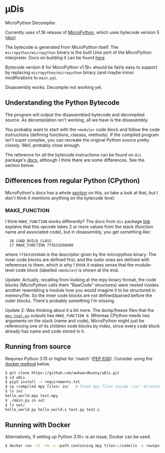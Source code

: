 # µDis
MicroPython Decompiler

Currently uses v1.18 release of [MicroPython](https://github.com/micropython/micropython), which uses bytecode version 5 ([doc](http://docs.micropython.org/en/latest/reference/mpyfiles.html#versioning-and-compatibility-of-mpy-files))

The bytecode is generated from MicroPython itself. The `micropython/micropython` binary is the built Unix port of the MicroPython interpreter. Docs on building it can be found [here](https://docs.micropython.org/en/latest/develop/gettingstarted.html#building-the-unix-port-of-micropython)

Bytecode version 6 for MicroPython v1.19+ should be fairly easy to support by replacing `micropython/micropython` binary (and maybe minor modifications to `main.py`).

Disassembly works.
Decompile not working yet.

## Understanding the Python Bytecode
The program will output the disassembled bytecode and decompiled source.
As decompilation isn't working, all we have is the disassembly.

You probably want to start with the `<module>` code block and follow the code instructions (defining functions, classes, methods).
If the compiled program isn't super complex, you can recreate the original Python source pretty closely.
Well, probably close enough.

The reference for all the bytecode instructions can be found on `dis` package's [docs](https://docs.python.org/3/library/dis.html#python-bytecode-instructions), although I think there are some differences. See the section below.

## Differences from regular Python (CPython)
MicroPython's docs has a whole [section](http://docs.micropython.org/en/latest/genrst/index.html) on this, so take a look at that, but I don't think it mentions anything on the bytecode level.

### MAKE\_FUNCTION
I think `MAKE_FUNCTION` works differently? The docs from `dis` package [link](https://docs.python.org/3/library/dis.html#opcode-MAKE_FUNCTION) explains that this opcode takes 2 or more values from the stack (function name and associated code), but in disassembly, you get something like:
```
  16 LOAD_BUILD_CLASS
  17 MAKE_FUNCTION 7f3b31b56b00
```
where `7f3b31b56b00` is the descriptor given by the micropython binary. The inner code blocks are defined first, and the outer ones are defined with references to them, which is why I think it makes sense that the module-level code block (labelled `<module>`) is shown at the end.

Update: Actually, recalling from looking at the mpy binary format, the code blocks (MicroPython calls them "RawCode" structures) were nested insides another resembling a module how you would imagine it to be structured in memory/file. So the inner code blocks are not defined/parsed before the outer blocks. There's probably something I'm missing.

Update 2: Was thinking about it a bit more. The dump/freeze files that the [`mpy-tool.py`](https://github.com/micropython/micropython/blob/v1.18/tools/mpy-tool.py) outputs has `MAKE_FUNCTION 0`. Whereas CPython needs two arguments on the stack (name and code), MicroPython might just be referencing one of its children code blocks by index, since every code block already has name and code stored in it.

## Running from source
Requires Python 3.10 or higher for 'match' ([PEP 636](https://peps.python.org/pep-0636/)).
Consider using the [docker method](#running-with-docker) below.

```bash
$ git clone https://github.com/awkwardbunny/uDis.git
$ cd uDis
$ pip3 install -r requirements.txt
$ cp <compiled mpy files> in/   # Place mpy files inside 'in/' directory
$ ls in/
hello_world.mpy test.mpy
$ ./main.py in out
$ ls out/
hello_world.py hello_world.s test.py test.s
```

## Running with Docker
Alternatively, if setting up Python 3.10+ is an issue, Docker can be used.

```bash
$ docker run -it -rm -v <path containing mpy files>:/code/in -v <output dir>:/code/out ghcr.io/awkwardbunny/udis:main
```
